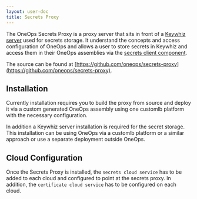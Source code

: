 ```yaml
---
layout: user-doc
title: Secrets Proxy
---
```


The OneOps Secrets Proxy is a proxy server that sits in front of a
[Keywhiz server](https://square.github.io/keywhiz/)
used for secrets storage. It understand the concepts and access configuration
of OneOps and allows a user to store secrets in Keywhiz and access them in
their OneOps assemblies via the
[secrets client component](../design/secrets-client-component.html).

The source can be found at
[https://github.com/oneops/secrets-proxy](https://github.com/oneops/secrets-proxy).

## Installation

Currently installation requires you to build the proxy from source and deploy it
via a custom generated OneOps assembly using one customlb platform with the
necessary configuration.

In addition a Keywhiz server installation is required for the secret
storage. This installation can be using OneOps via a customlb platform or a
similar approach or use a separate deployment outside OneOps.

## Cloud Configuration

Once the Secrets Proxy is installed, the `secrets cloud service` has to be added
to each cloud and configured to point at the secrets proxy. In addition, the
`certificate cloud service` has to be configured on each cloud.
